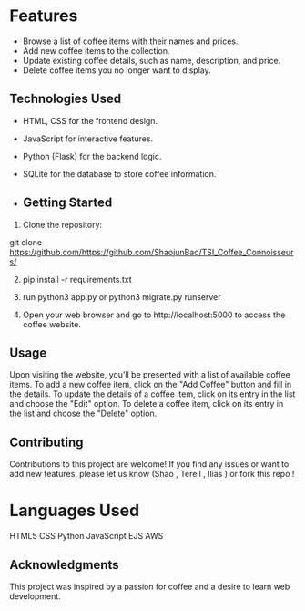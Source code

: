 # Features 

- Browse a list of coffee items with their names and prices.
- Add new coffee items to the collection.
- Update existing coffee details, such as name, description, and price.
- Delete coffee items you no longer want to display.

## Technologies Used

- HTML, CSS for the frontend design.
- JavaScript for interactive features.
- Python (Flask) for the backend logic.
- SQLite for the database to store coffee information.

- ## Getting Started

1. Clone the repository:

git clone https://github.com/https://github.com/ShaojunBao/TSI_Coffee_Connoisseurs/

2. pip install -r requirements.txt

3. run python3 app.py or python3 migrate.py runserver

4. Open your web browser and go to http://localhost:5000 to access the coffee website.

## Usage
Upon visiting the website, you'll be presented with a list of available coffee items.
To add a new coffee item, click on the "Add Coffee" button and fill in the details.
To update the details of a coffee item, click on its entry in the list and choose the "Edit" option.
To delete a coffee item, click on its entry in the list and choose the "Delete" option.

## Contributing
Contributions to this project are welcome! If you find any issues or want to add new features, please let us know (Shao , Terell , Ilias ) or fork this repo ! 

# Languages Used 

HTML5 
CSS
Python
JavaScript 
EJS
AWS

## Acknowledgments 

This project was inspired by a passion for coffee and a desire to learn web development.
